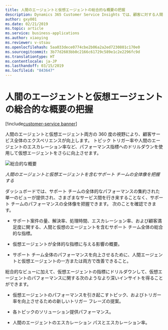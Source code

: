 ```yaml
---
title: 人間のエージェントと仮想エージェントの総合的な概要の把握
description: Dynamics 365 Customer Service Insights では、顧客に対する人間のエージェントと仮想エージェント両方についての 360 度の視野が提供されて、顧客サービス全体のエクスペリエンスが向上し、仮想エージェントについてはさらに一段と向上します。
author: gxy001
ms.date: 02/21/2019
ms.topic: article
ms.service: business-applications
ms.author: xiaoying
ms.reviewer: v-stsau
ms.openlocfilehash: 5aa033dece0774cbe2b06a2a2ed7230801c170e0
ms.sourcegitcommit: 3b77d2603bb0c2166c61729c589e1c2e2296fc9d
ms.translationtype: HT
ms.contentlocale: ja-JP
ms.lasthandoff: 03/15/2019
ms.locfileid: "843647"
---
```

# <a name="get-a-combined-overview-of-human-and-virtual-agents"></a>人間のエージェントと仮想エージェントの総合的な概要の把握

[!include[customer-service banner](../../../includes/dynamics365-ai-customer-service.md)]


人間のエージェントと仮想エージェント両方の 360 度の視野により、顧客サービス全体のエクスペリエンスが向上します。 トピック トリガー率や人間のエージェントのエスカレーション率など、パフォーマンス指標へのドリルダウンを使用して仮想エージェントをさらに向上させます。

![総合的な概要](../media/customer-service-insights-1.png "総合的な概要")

*人間のエージェントと仮想エージェントを含むサポート チームの全体像を把握する*

ダッシュボードでは、サポート チームの全体的なパフォーマンスの集約された単一のビューが提供され、さまざまなサービス間を行き来することなく、サポート チームのパフォーマンスの全体像を把握できます。 次のことを確認できます。

* サポート案件の量、解決率、処理時間、エスカレーション率、および顧客満足度に関する、人間と仮想のエージェントを含むサポート チーム全体の総合的な指標。

* 仮想エージェントが全体的な指標に与える影響の概要。

* サポート チーム全体のパフォーマンスを向上させるために、人間エージェントと仮想エージェントの一方または両方で改善できること。

総合的なビューに加えて、仮想エージェントの指標にドリルダウンして、仮想エージェントのパフォーマンスに関する次のようなより深いインサイトを得ることができます。

* 仮想エージェントのパフォーマンスを引き起こすトピック、およびトリガー率を向上させるための新しいトリガー フレーズの提案。

* 各トピックのソリューション提供パフォーマンス。

* 人間のエージェントのエスカレーション パスとエスカレーション率。
